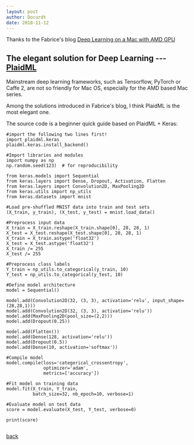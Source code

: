```yaml
---
layout: post
author: Docurdt
date: 2018-11-12
---
```


Thanks to the Fabrice's blog [Deep Learning on a Mac with AMD GPU](https://medium.com/@danbrice.datascience/deep-learning-on-a-mac-with-amd-gpu-4be1f18944a)


## The elegant solution for Deep Learning --- [PlaidML](https://vertexai-plaidml.readthedocs-hosted.com/en/latest/installing.html)

Mainstream deep learning frameworks, such as Tensorflow, PyTorch or Caffe 2, are not so friendly for Mac OS, especially for the AMD based Mac series.

Among the solutions introduced in Fabrice's blog, I think PlaidML is the most elegant one.

The source code is a beginner quick guide based on PlaidML + Keras:

```
#import the following two lines first!
import plaidml.keras
plaidml.keras.install_backend()

#Import libraries and modules
import numpy as np
np.random.seed(123)  # for reproducibility

from keras.models import Sequential
from keras.layers import Dense, Dropout, Activation, Flatten
from keras.layers import Convolution2D, MaxPooling2D
from keras.utils import np_utils
from keras.datasets import mnist

#Load pre-shuffled MNIST data into train and test sets
(X_train, y_train), (X_test, y_test) = mnist.load_data()

#Preprocess input data
X_train = X_train.reshape(X_train.shape[0], 28, 28, 1)
X_test = X_test.reshape(X_test.shape[0], 28, 28, 1)
X_train = X_train.astype('float32')
X_test = X_test.astype('float32')
X_train /= 255
X_test /= 255

#Preprocess class labels
Y_train = np_utils.to_categorical(y_train, 10)
Y_test = np_utils.to_categorical(y_test, 10)

#Define model architecture
model = Sequential()

model.add(Convolution2D(32, (3, 3), activation='relu', input_shape=(28,28,1)))
model.add(Convolution2D(32, (3, 3), activation='relu'))
model.add(MaxPooling2D(pool_size=(2,2)))
model.add(Dropout(0.25))

model.add(Flatten())
model.add(Dense(128, activation='relu'))
model.add(Dropout(0.5))
model.add(Dense(10, activation='softmax'))

#Compile model
model.compile(loss='categorical_crossentropy',
              optimizer='adam',
              metrics=['accuracy'])

#Fit model on training data
model.fit(X_train, Y_train,
          batch_size=32, nb_epoch=10, verbose=1)

#Evaluate model on test data
score = model.evaluate(X_test, Y_test, verbose=0)

print(score)


```
[back](../../../blog.html)
